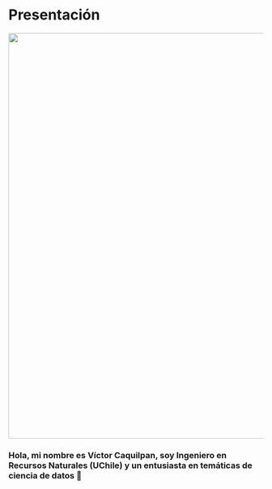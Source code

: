 # Presentación

<img src="https://miro.medium.com/max/1200/1*008eIu9lG7QVmhGNNy9RpA.jpeg" width="800px">

### Hola, mi nombre es Víctor Caquilpan, soy Ingeniero en Recursos Naturales (UChile) y un entusiasta en temáticas de ciencia de datos 🌱
